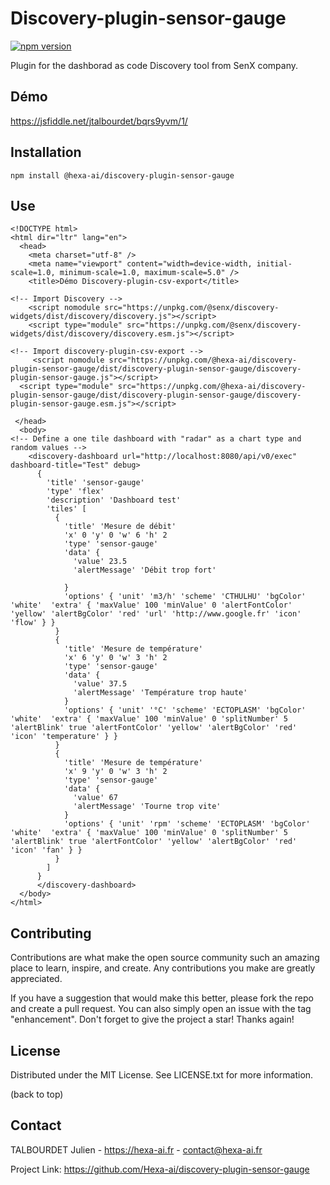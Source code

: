 # Discovery-plugin-sensor-gauge

[![npm version](https://badge.fury.io/js/@hexa-ai%2Fdiscovery-plugin-sensor-gauge.svg)](https://badge.fury.io/js/@hexa-ai%2Fdiscovery-plugin-sensor-gauge)


Plugin for the dashborad as code Discovery tool from SenX company.

## Démo

https://jsfiddle.net/jtalbourdet/bqrs9yvm/1/

## Installation

```npm install @hexa-ai/discovery-plugin-sensor-gauge```

## Use

```
<!DOCTYPE html>
<html dir="ltr" lang="en">
  <head>
    <meta charset="utf-8" />
    <meta name="viewport" content="width=device-width, initial-scale=1.0, minimum-scale=1.0, maximum-scale=5.0" />
    <title>Démo Discovery-plugin-csv-export</title>

<!-- Import Discovery -->
    <script nomodule src="https://unpkg.com/@senx/discovery-widgets/dist/discovery/discovery.js"></script>
    <script type="module" src="https://unpkg.com/@senx/discovery-widgets/dist/discovery/discovery.esm.js"></script>

<!-- Import discovery-plugin-csv-export -->
     <script nomodule src="https://unpkg.com/@hexa-ai/discovery-plugin-sensor-gauge/dist/discovery-plugin-sensor-gauge/discovery-plugin-sensor-gauge.js"></script>
  <script type="module" src="https://unpkg.com/@hexa-ai/discovery-plugin-sensor-gauge/dist/discovery-plugin-sensor-gauge/discovery-plugin-sensor-gauge.esm.js"></script>

 </head>
  <body>
<!-- Define a one tile dashboard with "radar" as a chart type and random values -->
    <discovery-dashboard url="http://localhost:8080/api/v0/exec" dashboard-title="Test" debug>
      {
        'title' 'sensor-gauge'
        'type' 'flex'
        'description' 'Dashboard test'
        'tiles' [
          {
            'title' 'Mesure de débit'
            'x' 0 'y' 0 'w' 6 'h' 2
            'type' 'sensor-gauge'
            'data' {
              'value' 23.5
              'alertMessage' 'Débit trop fort'

            }
            'options' { 'unit' 'm3/h' 'scheme' 'CTHULHU' 'bgColor' 'white'  'extra' { 'maxValue' 100 'minValue' 0 'alertFontColor' 'yellow' 'alertBgColor' 'red' 'url' 'http://www.google.fr' 'icon' 'flow' } }
          }
          {
            'title' 'Mesure de température'
            'x' 6 'y' 0 'w' 3 'h' 2
            'type' 'sensor-gauge'
            'data' {
              'value' 37.5
              'alertMessage' 'Température trop haute'
            }
            'options' { 'unit' '°C' 'scheme' 'ECTOPLASM' 'bgColor' 'white'  'extra' { 'maxValue' 100 'minValue' 0 'splitNumber' 5  'alertBlink' true 'alertFontColor' 'yellow' 'alertBgColor' 'red' 'icon' 'temperature' } }
          }
          {
            'title' 'Mesure de température'
            'x' 9 'y' 0 'w' 3 'h' 2
            'type' 'sensor-gauge'
            'data' {
              'value' 67
              'alertMessage' 'Tourne trop vite'
            }
            'options' { 'unit' 'rpm' 'scheme' 'ECTOPLASM' 'bgColor' 'white'  'extra' { 'maxValue' 100 'minValue' 0 'splitNumber' 5  'alertBlink' true 'alertFontColor' 'yellow' 'alertBgColor' 'red' 'icon' 'fan' } }
          }
        ]
      }
      </discovery-dashboard>
  </body>
</html>
```

## Contributing

Contributions are what make the open source community such an amazing place to learn, inspire, and create. Any contributions you make are greatly appreciated.

If you have a suggestion that would make this better, please fork the repo and create a pull request. You can also simply open an issue with the tag "enhancement". Don't forget to give the project a star! Thanks again!

## License

Distributed under the MIT License. See LICENSE.txt for more information.

(back to top)

## Contact
TALBOURDET Julien - https://hexa-ai.fr - contact@hexa-ai.fr

Project Link: https://github.com/Hexa-ai/discovery-plugin-sensor-gauge

